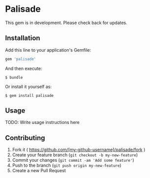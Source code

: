 # Palisade

This gem is in development. Please check back for updates.

## Installation

Add this line to your application's Gemfile:

```ruby
gem 'palisade'
```

And then execute:

    $ bundle

Or install it yourself as:

    $ gem install palisade

## Usage

TODO: Write usage instructions here

## Contributing

1. Fork it ( https://github.com/[my-github-username]/palisade/fork )
2. Create your feature branch (`git checkout -b my-new-feature`)
3. Commit your changes (`git commit -am 'Add some feature'`)
4. Push to the branch (`git push origin my-new-feature`)
5. Create a new Pull Request
